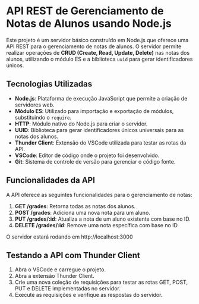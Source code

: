 # API REST de Gerenciamento de Notas de Alunos usando Node.js

Este projeto é um servidor básico construído em Node.js que oferece uma API REST para o gerenciamento de notas de alunos. O servidor permite realizar operações de **CRUD (Create, Read, Update, Delete)** nas notas dos alunos, utilizando o módulo ES e a biblioteca `uuid` para gerar identificadores únicos.

## Tecnologias Utilizadas

- **Node.js**: Plataforma de execução JavaScript que permite a criação de servidores web.
- **Módulo ES**: Utilizado para importação e exportação de módulos, substituindo o `require`.
- **HTTP**: Módulo nativo do Node.js para criar o servidor.
- **UUID**: Biblioteca para gerar identificadores únicos universais para as notas dos alunos.
- **Thunder Client**: Extensão do VSCode utilizada para testar as rotas da API.
- **VSCode**: Editor de código onde o projeto foi desenvolvido.
- **Git**: Sistema de controle de versão para gerenciar o código fonte.

## Funcionalidades da API

A API oferece as seguintes funcionalidades para o gerenciamento de notas:

1. **GET /grades**: Retorna todas as notas dos alunos.
2. **POST /grades**: Adiciona uma nova nota para um aluno.
3. **PUT /grades/:id**: Atualiza a nota de um aluno existente com base no ID.
4. **DELETE /grades/:id**: Remove uma nota específica com base no ID.

O servidor estará rodando em http://localhost:3000

## Testando a API com Thunder Client

1. Abra o VSCode e carregue o projeto.
2. Abra a extensão Thunder Client.
3. Crie uma nova coleção de requisições para testar as rotas GET, POST, PUT e DELETE implementadas no servidor.
4. Execute as requisições e verifique as respostas do servidor. 
